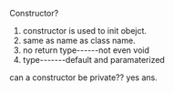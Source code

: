 Constructor?

1. constructor is used to init obejct.
2. same as name as class name.
3. no return type------not even void
4. type-------default and paramaterized


can a constructor be private??
yes ans.
